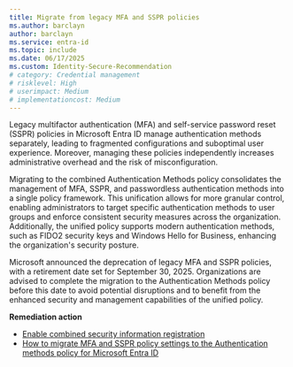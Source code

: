 ```yaml
---
title: Migrate from legacy MFA and SSPR policies 
ms.author: barclayn
author: barclayn
ms.service: entra-id
ms.topic: include
ms.date: 06/17/2025
ms.custom: Identity-Secure-Recommendation
# category: Credential management
# risklevel: High
# userimpact: Medium
# implementationcost: Medium
---
```

Legacy multifactor authentication (MFA) and self-service password reset (SSPR) policies in Microsoft Entra ID manage authentication methods separately, leading to fragmented configurations and suboptimal user experience. Moreover, managing these policies independently increases administrative overhead and the risk of misconfiguration.  

Migrating to the combined Authentication Methods policy consolidates the management of MFA, SSPR, and passwordless authentication methods into a single policy framework. This unification allows for more granular control, enabling administrators to target specific authentication methods to user groups and enforce consistent security measures across the organization. Additionally, the unified policy supports modern authentication methods, such as FIDO2 security keys and Windows Hello for Business, enhancing the organization's security posture.

Microsoft announced the deprecation of legacy MFA and SSPR policies, with a retirement date set for September 30, 2025. Organizations are advised to complete the migration to the Authentication Methods policy before this date to avoid potential disruptions and to benefit from the enhanced security and management capabilities of the unified policy.

**Remediation action**

- [Enable combined security information registration](/entra/identity/authentication/howto-registration-mfa-sspr-combined.md)
- [How to migrate MFA and SSPR policy settings to the Authentication methods policy for Microsoft Entra ID](/entra/identity/authentication/how-to-authentication-methods-manage.md)
